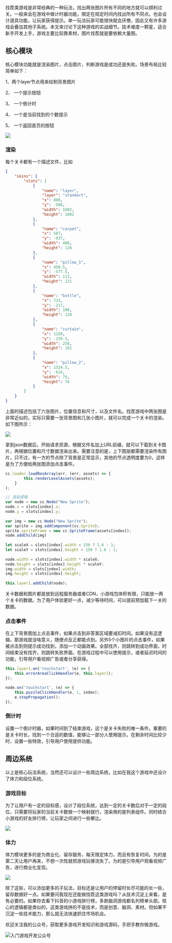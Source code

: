 找茬类游戏是非常经典的一种玩法，找出两张图片所有不同的地方就可以顺利过关。一般来会在游戏中做计时器功能，限定在规定时间内找出所有不同点。也会设计道具功能，让玩家获得提示。单一玩法玩家可能很快就会厌倦，因此又有许多游戏会叠加其他子系统。本文来讨论下这种游戏的实战细节。技术难度一颗星，适合新手开发上手，游戏主要比较靠素材，图片找茬就是要依赖大量图。

## 核心模块

核心模块功能就是渲染图片，点击图片，判断游戏是成功还是失败。场景布局比较简单如下：

1、两个layer节点用来绘制背景图片

2、 一个提示按钮

3、 一个倒计时

4、 一个是当前找到的个数提示

5、 一个返回首页的按钮

![](images/filename.png)

### 渲染

每个关卡都有一个描述文件，比如

```json
{
    "skins": {
        "slots": [
            {
                "name": "layer",
                "layer": "standart",
                "x": 800,
                "y": -500,
                "width": 1602,
                "height": 1002
            },
            {
                "name": "carpet",
                "x": 587,
                "y": -937,
                "width": 408,
                "height": 128
            },
            {
                "name": "pillow_1",
                "x": 450.5,
                "y": -577.5,
                "width": 113,
                "height": 121
            },
            {
                "name": "bottle",
                "x": 733,
                "y": -217,
                "width": 100,
                "height": 120
            },
            {
                "name": "curtain",
                "x": 1158,
                "y": -159.5,
                "width": 258,
                "height": 191
            },
            {
                "name": "pillow_2",
                "x": 1324.5,
                "y": -624,
                "width": 79,
                "height": 74
            }
        ]
    }
}
```

上面的描述包括了六张图片，位置信息和尺寸，以及文件名。找茬游戏中两张图是非常近似的，实际只需要一张背景图和几张小图片，就可以完成一个关卡的渲染。如下图所示：



![](images/IMG_6562.jpg)

拿到json数据后，开始请求资源，根据文件名加上URL前缀，就可以下载到关卡图片，再根据位置和尺寸数据渲染出来。需要注意的是，上下图层都需要渲染所有图片，只不过，有一方的节点除了背景是正常显示，其他的节点透明度要为0，这样是为了方便给两张图添加点击事件。

```javascript
cc.loader.loadResArray(arr, (err, assets) => {
        this.renderLevelAssets(assets);
    }
);

// 渲染逻辑
var node = new cc.Node("New Sprite");
node.x = slots[index].x;
node.y = slots[index].y;
​
var img = new cc.Node("New Sprite");
var sprite = img.addComponent(cc.Sprite);
sprite.spriteFrame = new cc.SpriteFrame(assets[index]);
node.addChild(img)
​
let scaleX = slots[index].width < 150 ? 1.6 : 1; 
let scaleY = slots[index].height < 150 ? 1.6 : 1; 
​
node.width = slots[index].width * scaleX;
node.height = slots[index].height * scaleY;
img.width = slots[index].width;
img.height = slots[index].height;
​
this.layer1.addChild(node);
```

关卡数据和图片都是放到远程服务器或者CDN，小游戏包体积有限，只能放一两个关卡的数据。为了用户体验更好一点，减少等待时间，可以提前预加载下一关的数据。



### 点击事件

在上下背景图加上点击事件，如果点击到非答案区域要减扣时间。如果没有这逻辑，那游戏就没啥意义，随便点反正都能点到。另外5个小图片的点击事件，如果被点击到则提示成功找到，添加一个动画效果。全部找齐，则跳转到成功界面，时间结束没有找齐，则跳转失败界面。在游戏过程中可以使用提示，或者延迟时间的功能，引导用户看视频广告或者分享获得。

```javascript
this.layer1.on('touchstart', (e) => {
    this.errorAreaClickHandler(e, this.layer1);
});

node.on('touchstart', (e) => {
    this.puzzleClickHandler(e, 1, index);
    e.stopPropagation();                 
});
```

### 倒计时

设置一个倒计时器，如果时间到了结束游戏，这个是关卡失败的唯一条件。重要的是关卡时长，找到一个合适的数值，能够让一部分人使用提示。在剩余时间比较少时，设置一些特效，引导用户使用提供功能。

## 周边系统

以上是核心玩法系统，当然还可以设计一些周边系统，比如在我这个游戏中还设计了体力和段位系统。

### 游戏目标

为了让用户有一定的目标感，设计了段位系统，达到一定的关卡数后对于一定的段位，只需要将玩家的当前关卡数做一个映射就行，渲染用的是列表组件。同时结合小游戏的好友排行榜，让玩家之间进行一些攀比。

![](images/IMG_6561.jpg)

### 体力

体力模块更多的是为商业化、留存服务，每天限定体力，而且有恢复时间。为的是第二天让用户再来，不想一次性就把游戏玩够流失了。为的是引导用户观看视频广告，进行商业化变现。

![](images/IMG_6563.jpg)



除了这些，可以添加更多的子玩法，目标还是让用户的停留时长尽可能的长一些，留存数据好一点。如果要问我现在还能做找茬这类游戏吗？从技术沉淀上来看，是有必要的。如果你去看下抖音的小游戏排行榜，多款脑洞游戏都名列榜单头部。核心的逻辑都是类似的，这类游戏拼的不是技术，而是创意、脑洞、素材。但如果不沉淀一些技术能力，那么就无法快速抓住市场机会。


欢迎关注我的公众号，获取更多游戏开发知识和游戏源码，手把手教你做游戏。         

![入门游戏开发公众号](/实战案例/images/qr.png)













